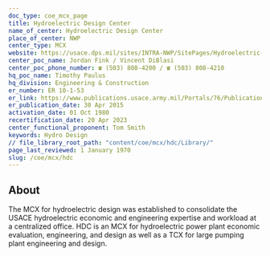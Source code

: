 ```yaml
---
doc_type: coe_mcx_page
title: Hydroelectric Design Center
name_of_center: Hydroelectric Design Center
place_of_center: NWP
center_type: MCX
website: https://usace.dps.mil/sites/INTRA-NWP/SitePages/Hydroelectric-Design-Center.aspx
center_poc_name: Jordan Fink / Vincent DiBlasi
center_poc_phone_number: ☎ (503) 808-4200 / ☎ (503) 808-4210
hq_poc_name: Timothy Paulus
hq_division: Engineering & Construction
er_number: ER 10-1-53
er_link: https://www.publications.usace.army.mil/Portals/76/Publications/EngineerRegulations/ER_10-1-53.pdf?ver=MUMBaTMseR94YeNWhMCP8g%3d%3d
er_publication_date: 30 Apr 2015
activation_date: 01 Oct 1980
recertification_date: 20 Apr 2023
center_functional_proponent: Tom Smith
keywords: Hydro Design
// file_library_root_path: "content/coe/mcx/hdc/Library/"
page_last_reviewed: 1 January 1970
slug: /coe/mcx/hdc
---
```


## About

The MCX for hydroelectric design was established to consolidate the USACE hydroelectric economic and engineering expertise and workload at a centralized office. HDC is an MCX for hydroelectric power plant economic evaluation, engineering, and design as well as a TCX for large pumping plant engineering and design.


